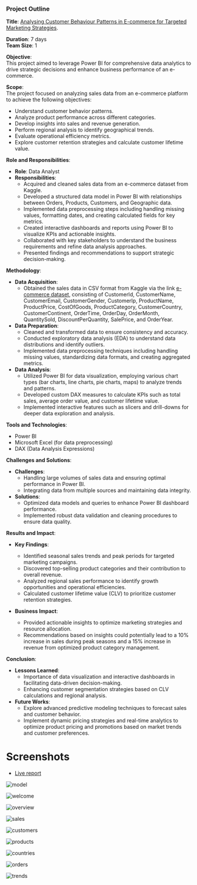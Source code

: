 ### Project Outline

**Title**: 
[Analysing Customer Behaviour Patterns in E-commerce for Targeted Marketing Strategies](https://app.powerbi.com/groups/me/reports/604e06a0-1446-4e94-ba64-9303d3b640af/ReportSection12bf2b1503c9873b8766?bookmarkGuid=edb6735b-99b0-4e9f-addf-90a9ea6845af&bookmarkUsage=1&ctid=43d2115b-a55e-46b6-9df7-b03388ecfc60&portalSessionId=1f4c3eac-5a82-49b9-9d3c-f58f627aeb7d&fromEntryPoint=export).

**Duration**: 7 days  
**Team Size**: 1

**Objective**:  
This project aimed to leverage Power BI for comprehensive data analytics to drive strategic decisions and enhance business performance of an e-commerce.

**Scope**:  
The project focused on analyzing sales data from an e-commerce platform to achieve the following objectives:

- Understand customer behavior patterns.
- Analyze product performance across different categories.
- Develop insights into sales and revenue generation.
- Perform regional analysis to identify geographical trends.
- Evaluate operational efficiency metrics.
- Explore customer retention strategies and calculate customer lifetime value.

**Role and Responsibilities**:  
- **Role**: Data Analyst
- **Responsibilities**:
  - Acquired and cleaned sales data from an  e-commerce dataset from Kaggle.
  - Developed a structured data model in Power BI with relationships between Orders, Products, Customers, and Geographic data.
  - Implemented data preprocessing steps including handling missing values, formatting dates, and creating calculated fields for key metrics.
  - Created interactive dashboards and reports using Power BI to visualize KPIs and actionable insights.
  - Collaborated with key stakeholders to understand the business requirements and refine data analysis approaches.
  - Presented findings and recommendations to support strategic decision-making.

**Methodology**:  
- **Data Acquisition**:  
  - Obtained the sales data in CSV format from Kaggle via the link [e-commerce dataset](https://www.kaggle.com/datasets/onigbenga/ecommerce-dataset), consisting of CustomerId, CustomerName, CustomerEmail, CustomerGender, CustomerIp, ProductName, ProductPrice, CostOfGoods, ProductCategory, CustomerCountry, CustomerContinent, OrderTime, OrderDay, OrderMonth, QuantitySold, DiscountPerQuantity, SalePrice, and OrderYear.
- **Data Preparation**:  
  - Cleaned and transformed data to ensure consistency and accuracy.
  - Conducted exploratory data analysis (EDA) to understand data distributions and identify outliers.
  - Implemented data preprocessing techniques including handling missing values, standardizing data formats, and creating aggregated metrics.
- **Data Analysis**:  
  - Utilized Power BI for data visualization, employing various chart types (bar charts, line charts, pie charts, maps) to analyze trends and patterns.
  - Developed custom DAX measures to calculate KPIs such as total sales, average order value, and customer lifetime value.
  - Implemented interactive features such as slicers and drill-downs for deeper data exploration and analysis.

**Tools and Technologies**:  
- Power BI
- Microsoft Excel (for data preprocessing)
- DAX (Data Analysis Expressions)

**Challenges and Solutions**:  
- **Challenges**:
  - Handling large volumes of sales data and ensuring optimal performance in Power BI.
  - Integrating data from multiple sources and maintaining data integrity.
- **Solutions**:
  - Optimized data models and queries to enhance Power BI dashboard performance.
  - Implemented robust data validation and cleaning procedures to ensure data quality.

**Results and Impact**:  
- **Key Findings**:  
  - Identified seasonal sales trends and peak periods for targeted marketing campaigns.
  - Discovered top-selling product categories and their contribution to overall revenue.
  - Analyzed regional sales performance to identify growth opportunities and operational efficiencies.
  - Calculated customer lifetime value (CLV) to prioritize customer retention strategies.

- **Business Impact**:  
  - Provided actionable insights to optimize marketing strategies and resource allocation.
  - Recommendations based on insights could potentially lead to a 10% increase in sales during peak seasons and a 15% increase in revenue from optimized product category management.

**Conclusion**:  
- **Lessons Learned**:  
  - Importance of data visualization and interactive dashboards in facilitating data-driven decision-making.
  - Enhancing customer segmentation strategies based on CLV calculations and regional analysis.
- **Future Works**:  
  - Explore advanced predictive modeling techniques to forecast sales and customer behavior.
  - Implement dynamic pricing strategies and real-time analytics to optimize product pricing and promotions based on market trends and customer preferences.




# Screenshots

* [Live report](https://app.powerbi.com/groups/me/reports/604e06a0-1446-4e94-ba64-9303d3b640af/ReportSection12bf2b1503c9873b8766?bookmarkGuid=edb6735b-99b0-4e9f-addf-90a9ea6845af&bookmarkUsage=1&ctid=43d2115b-a55e-46b6-9df7-b03388ecfc60&portalSessionId=1f4c3eac-5a82-49b9-9d3c-f58f627aeb7d&fromEntryPoint=export)


![model](https://github.com/ibraeh/e-commerce/assets/29314702/53ae51c8-a9d4-49ec-ba04-1bdedf669dbf)

![welcome](https://github.com/ibraeh/e-commerce/assets/29314702/cf284a8b-fc80-4c05-858d-af9f5af16fee)

![overview](https://github.com/ibraeh/e-commerce/assets/29314702/fd59dcd4-a9a1-452b-b3ab-ba095666d274)

![sales](https://github.com/ibraeh/e-commerce/assets/29314702/2d07efbc-e5c8-4b4b-9daf-b48a805efe22)

![customers](https://github.com/ibraeh/e-commerce/assets/29314702/f0f29c23-e2fc-4720-8fd1-22df62b72389)

![products](https://github.com/ibraeh/e-commerce/assets/29314702/bc5cc708-5941-4f16-9af3-61f2df1c23ff)

![countries](https://github.com/ibraeh/e-commerce/assets/29314702/ce72a2b1-f309-4b87-8a5e-af55bed47bda)

![orders](https://github.com/ibraeh/e-commerce/assets/29314702/58d8c2fa-4559-4369-b7cd-f04f5261235c)

![trends](https://github.com/ibraeh/e-commerce/assets/29314702/98f342e6-fe69-45ad-920c-549be636e65e)


